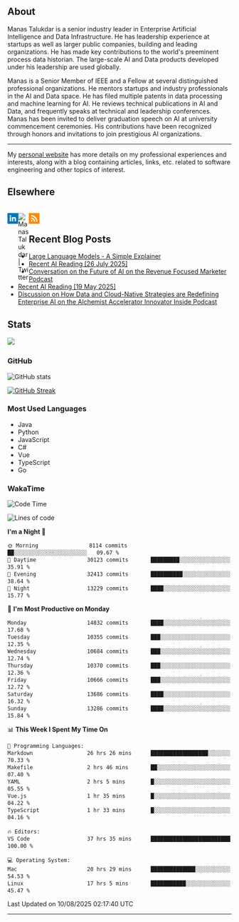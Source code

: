 ## About

Manas Talukdar is a senior industry leader in Enterprise Artificial Intelligence and Data Infrastructure. He has leadership experience at startups as well as larger public companies, building and leading organizations. He has made key contributions to the world's preeminent process data historian. The large-scale AI and Data products developed under his leadership are used globally.

Manas is a Senior Member of IEEE and a Fellow at several distinguished professional organizations. He mentors startups and industry professionals in the AI and Data space. He has filed multiple patents in data processing and machine learning for AI. He reviews technical publications in AI and Data, and frequently speaks at technical and leadership conferences. Manas has been invited to deliver graduation speech on AI at university commencement ceremonies. His contributions have been recognized through honors and invitations to join prestigious AI organizations.

---

My [personal website](https://manastalukdar.github.io/) has more details on my professional experiences and interests, along with a blog containing articles, links, etc. related to software engineering and other topics of interest.

## Elsewhere

</br>

<a href="https://www.linkedin.com/in/manastalukdar" target="_blank">
  <img align="left" alt="Manas Talukdar | Linkedin" width="24px" src="https://raw.githubusercontent.com/edent/SuperTinyIcons/master/images/svg/linkedin.svg" />
</a>
<a href="https://www.twitter.com/manastalukdar" target="_blank">
  <img align="left" alt="Manas Talukdar | Twitter" width="24px" src="https://github.com/TheDudeThatCode/TheDudeThatCode/blob/master/Assets/Twitter.svg" />
</a>
<a href="https://manastalukdar.github.io/" target="_blank">
  <img align="left" alt="Manas Talukdar | Website" width="24px" src="https://github.com/edent/SuperTinyIcons/blob/master/images/svg/rss.svg" />
</a>

</br>

## Recent Blog Posts

<!-- BLOG:START -->
- [Large Language Models - A Simple Explainer](https://manastalukdar.github.io/blog/2025/08/08/large-language-models-simple-explainer/)
- [Recent AI Reading [26 July 2025]](https://manastalukdar.github.io/blog/2025/07/26/recent-ai-reading-26-july-2025/)
- [Conversation on the Future of AI on the Revenue Focused Marketer Podcast](https://manastalukdar.github.io/blog/2025/07/22/conversation-future-of-ai-revenue-focused-marketer-podcast/)
- [Recent AI Reading [19 May 2025]](https://manastalukdar.github.io/blog/2025/05/19/recent-ai-reading-19-may-2025/)
- [Discussion on How Data and Cloud-Native Strategies are Redefining Enterprise AI on the Alchemist Accelerator Innovator Inside Podcast](https://manastalukdar.github.io/blog/2025/03/18/discussion-data-enterprise-ai-alchemist-accelerator-innovators-inside-podcast/)
<!-- BLOG:END -->

## Stats

![](https://komarev.com/ghpvc/?username=manastalukdar)

### GitHub

![GitHub stats](https://github-readme-stats.vercel.app/api?username=manastalukdar&show_icons=true&hide_border=true&hide_rank=true&hide_title=true&icon_color=79ff97&text_color=cecac3&bg_color=4d4b4b)

[![GitHub Streak](https://streak-stats.demolab.com?user=manastalukdar&hide_border=true&border_radius=4&date_format=M%20j%5B%2C%20Y%5D&background=4D4B4B)](https://git.io/streak-stats)

### Most Used Languages

- Java
- Python
- JavaScript
- C#
- Vue
- TypeScript
- Go

<!--
![Top Langs](https://github-readme-stats.vercel.app/api/top-langs/?username=manastalukdar&layout=compact&hide_border=true&hide_title=true&icon_color=79ff97&text_color=cecac3&bg_color=4d4b4b)
-->

### WakaTime

<!--START_SECTION:waka-->
![Code Time](http://img.shields.io/badge/Code%20Time-5%2C863%20hrs%2033%20mins-blue)

![Lines of code](https://img.shields.io/badge/From%20Hello%20World%20I%27ve%20Written-25.6%20million%20lines%20of%20code-blue)

**I'm a Night 🦉** 

```text
🌞 Morning                8114 commits        ██░░░░░░░░░░░░░░░░░░░░░░░   09.67 % 
🌆 Daytime                30123 commits       █████████░░░░░░░░░░░░░░░░   35.91 % 
🌃 Evening                32413 commits       ██████████░░░░░░░░░░░░░░░   38.64 % 
🌙 Night                  13229 commits       ████░░░░░░░░░░░░░░░░░░░░░   15.77 % 
```
📅 **I'm Most Productive on Monday** 

```text
Monday                   14832 commits       ████░░░░░░░░░░░░░░░░░░░░░   17.68 % 
Tuesday                  10355 commits       ███░░░░░░░░░░░░░░░░░░░░░░   12.35 % 
Wednesday                10684 commits       ███░░░░░░░░░░░░░░░░░░░░░░   12.74 % 
Thursday                 10370 commits       ███░░░░░░░░░░░░░░░░░░░░░░   12.36 % 
Friday                   10666 commits       ███░░░░░░░░░░░░░░░░░░░░░░   12.72 % 
Saturday                 13686 commits       ████░░░░░░░░░░░░░░░░░░░░░   16.32 % 
Sunday                   13286 commits       ████░░░░░░░░░░░░░░░░░░░░░   15.84 % 
```


📊 **This Week I Spent My Time On** 

```text
💬 Programming Languages: 
Markdown                 26 hrs 26 mins      ██████████████████░░░░░░░   70.33 % 
Makefile                 2 hrs 46 mins       ██░░░░░░░░░░░░░░░░░░░░░░░   07.40 % 
YAML                     2 hrs 5 mins        █░░░░░░░░░░░░░░░░░░░░░░░░   05.55 % 
Vue.js                   1 hr 35 mins        █░░░░░░░░░░░░░░░░░░░░░░░░   04.22 % 
TypeScript               1 hr 33 mins        █░░░░░░░░░░░░░░░░░░░░░░░░   04.16 % 

🔥 Editors: 
VS Code                  37 hrs 35 mins      █████████████████████████   100.00 % 

💻 Operating System: 
Mac                      20 hrs 29 mins      ██████████████░░░░░░░░░░░   54.53 % 
Linux                    17 hrs 5 mins       ███████████░░░░░░░░░░░░░░   45.47 % 
```


 Last Updated on 10/08/2025 02:17:40 UTC
<!--END_SECTION:waka-->

---

<!--

**manastalukdar/manastalukdar** is a ✨ _special_ ✨ repository because its `README.md` (this file) appears on your GitHub profile.

Here are some ideas to get you started:

- 🔭 I’m currently working on ...
- 🌱 I’m currently learning ...
- 👯 I’m looking to collaborate on ...
- 🤔 I’m looking for help with ...
- 💬 Ask me about ...
- 📫 How to reach me: ...
- 😄 Pronouns: ...
- ⚡ Fun fact: ...
-->
